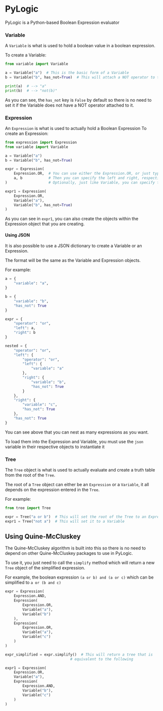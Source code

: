 # PyLogic

PyLogic is a Python-based Boolean Expression evaluator

### Variable

A `Variable` is what is used to hold a boolean value in a boolean expression.

To create a Variable:
```python
from variable import Variable

a = Variable("a")  # This is the basic form of a Variable
b = Variable("b", has_not=True)  # This will attach a NOT operator to this Variable

print(a)  # --> "a"
print(b)  # --> "not(b)"
```

As you can see, the `has_not` key is `False` by default so there is no need to set it
if the Variable does not have a NOT operator attached to it.

### Expression

An `Expression` is what is used to actually hold a Boolean Expression
To create an Expression:
```python
from expression import Expression
from variable import Variable

a = Variable("a")
b = Variable("b", has_not=True)

expr = Expression(
    Expression.OR,  # You can use either the Expression.OR, or just type "or"
    a, b            # Then you can specify the left and right, respectively
)                   # Optionally, just like Variable, you can specify the has_not operator

expr1 = Expression(
    Expression.OR,
    Variable("a"),
    Variable("b", has_not=True)
)
```

As you can see in `expr1`, you can also create the objects within the Expression object
that you are creating.

#### Using JSON

It is also possible to use a JSON dictionary to create a Variable or an Expression.

The format will be the same as the Variable and Expression objects.

For example:
```python
a = {
    "variable": "a",
}

b = {
    "variable": "b",
    "has_not": True
}

expr = {
    "operator": "or",
    "left": a,
    "right": b
}

nested = {
    "operator": "or",
    "left": {
        "operator": "or",
        "left": {
            "variable": "a"
        },
        "right": {
            "variable": "b",
            "has_not": True
        }
    },
    "right": {
        "variable": "c",
        "has_not": True
    },
    "has_not": True
}
```

You can see above that you can nest as many expressions as you want.

To load them into the Expression and Variable, you must use the `json` variable in 
their respective objects to instantiate it

### Tree

The `Tree` object is what is used to actually evaluate and create a truth table from the root of the `Tree`.

The root of a `Tree` object can either be an `Expression` or a `Variable`, it all depends on the expression
entered in the `Tree`.

For example:
```python
from tree import Tree

expr = Tree("a or b")  # This will set the root of the Tree to an Expression
expr1 = Tree("not a")  # This will set it to a Variable
```

## Using Quine-McCluskey

The Quine-McCluskey algorithm is built into this so there is no need to depend on other Quine-McCluskey
packages to use in PyLogic.

To use it, you just need to call the `simplify` method which will return a new `Tree` object of the
simplified expression.

For example, the boolean expression `(a or b) and (a or c)` which can be simplified
to `a or (b and c)`
```python
expr = Expression(
    Expression.AND,
    Expression(
        Expression.OR,
        Variable("a"),
        Variable("b")
    ),
    Expression(
        Expression.OR,
        Variable("a"),
        Variable("c")
    )
)

expr_simplified = expr.simplify()  # This will return a tree that is
                              # equivalent to the following

expr1 = Expression(
    Expression.OR,
    Variable("a"),
    Expression(
        Expression.AND,
        Variable("b"),
        Variable("c")
    )
)
```
